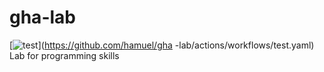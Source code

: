 # gha-lab
[![test](https://github.com/hamuel/ghalab/actions/workflows/test.yaml/badge.svg)](https://github.com/hamuel/gha
-lab/actions/workflows/test.yaml)
Lab for programming skills
